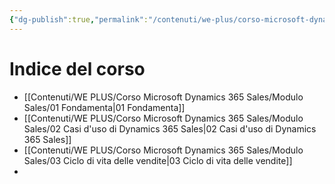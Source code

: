 ```yaml
---
{"dg-publish":true,"permalink":"/contenuti/we-plus/corso-microsoft-dynamics-365-sales/modulo-sales/00-dynamics-365-sales/","tags":["gardenEntry"]}
---
```


# Indice del corso

* [[Contenuti/WE PLUS/Corso Microsoft Dynamics 365 Sales/Modulo Sales/01 Fondamenta\|01 Fondamenta]]
* [[Contenuti/WE PLUS/Corso Microsoft Dynamics 365 Sales/Modulo Sales/02 Casi d'uso di Dynamics 365 Sales\|02 Casi d'uso di Dynamics 365 Sales]]
* [[Contenuti/WE PLUS/Corso Microsoft Dynamics 365 Sales/Modulo Sales/03 Ciclo di vita delle vendite\|03 Ciclo di vita delle vendite]]
* 
